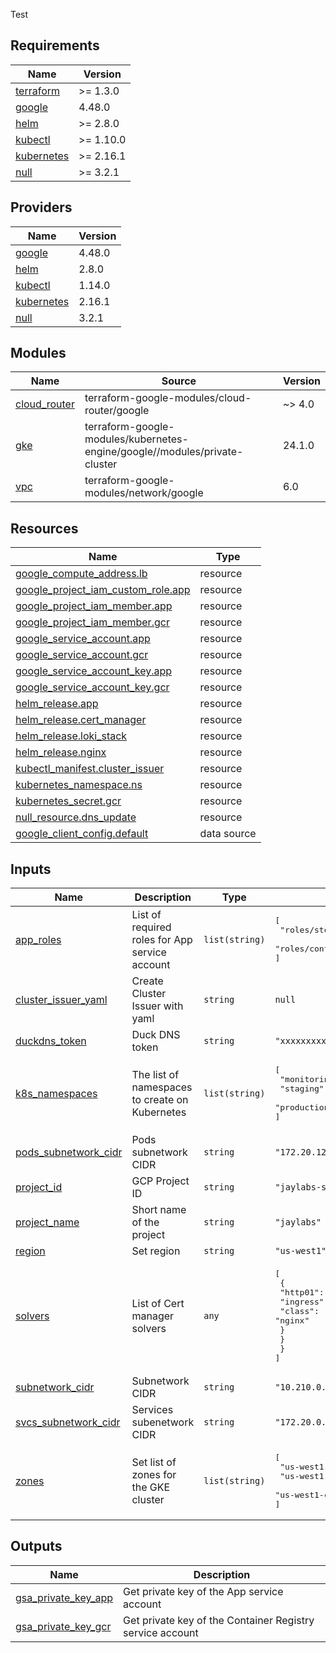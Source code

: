 Test
## Requirements

| Name | Version |
|------|---------|
| <a name="requirement_terraform"></a> [terraform](#requirement\_terraform) | >= 1.3.0 |
| <a name="requirement_google"></a> [google](#requirement\_google) | 4.48.0 |
| <a name="requirement_helm"></a> [helm](#requirement\_helm) | >= 2.8.0 |
| <a name="requirement_kubectl"></a> [kubectl](#requirement\_kubectl) | >= 1.10.0 |
| <a name="requirement_kubernetes"></a> [kubernetes](#requirement\_kubernetes) | >= 2.16.1 |
| <a name="requirement_null"></a> [null](#requirement\_null) | >= 3.2.1 |

## Providers

| Name | Version |
|------|---------|
| <a name="provider_google"></a> [google](#provider\_google) | 4.48.0 |
| <a name="provider_helm"></a> [helm](#provider\_helm) | 2.8.0 |
| <a name="provider_kubectl"></a> [kubectl](#provider\_kubectl) | 1.14.0 |
| <a name="provider_kubernetes"></a> [kubernetes](#provider\_kubernetes) | 2.16.1 |
| <a name="provider_null"></a> [null](#provider\_null) | 3.2.1 |

## Modules

| Name | Source | Version |
|------|--------|---------|
| <a name="module_cloud_router"></a> [cloud\_router](#module\_cloud\_router) | terraform-google-modules/cloud-router/google | ~> 4.0 |
| <a name="module_gke"></a> [gke](#module\_gke) | terraform-google-modules/kubernetes-engine/google//modules/private-cluster | 24.1.0 |
| <a name="module_vpc"></a> [vpc](#module\_vpc) | terraform-google-modules/network/google | 6.0 |

## Resources

| Name | Type |
|------|------|
| [google_compute_address.lb](https://registry.terraform.io/providers/hashicorp/google/4.48.0/docs/resources/compute_address) | resource |
| [google_project_iam_custom_role.app](https://registry.terraform.io/providers/hashicorp/google/4.48.0/docs/resources/project_iam_custom_role) | resource |
| [google_project_iam_member.app](https://registry.terraform.io/providers/hashicorp/google/4.48.0/docs/resources/project_iam_member) | resource |
| [google_project_iam_member.gcr](https://registry.terraform.io/providers/hashicorp/google/4.48.0/docs/resources/project_iam_member) | resource |
| [google_service_account.app](https://registry.terraform.io/providers/hashicorp/google/4.48.0/docs/resources/service_account) | resource |
| [google_service_account.gcr](https://registry.terraform.io/providers/hashicorp/google/4.48.0/docs/resources/service_account) | resource |
| [google_service_account_key.app](https://registry.terraform.io/providers/hashicorp/google/4.48.0/docs/resources/service_account_key) | resource |
| [google_service_account_key.gcr](https://registry.terraform.io/providers/hashicorp/google/4.48.0/docs/resources/service_account_key) | resource |
| [helm_release.app](https://registry.terraform.io/providers/hashicorp/helm/latest/docs/resources/release) | resource |
| [helm_release.cert_manager](https://registry.terraform.io/providers/hashicorp/helm/latest/docs/resources/release) | resource |
| [helm_release.loki_stack](https://registry.terraform.io/providers/hashicorp/helm/latest/docs/resources/release) | resource |
| [helm_release.nginx](https://registry.terraform.io/providers/hashicorp/helm/latest/docs/resources/release) | resource |
| [kubectl_manifest.cluster_issuer](https://registry.terraform.io/providers/gavinbunney/kubectl/latest/docs/resources/manifest) | resource |
| [kubernetes_namespace.ns](https://registry.terraform.io/providers/hashicorp/kubernetes/latest/docs/resources/namespace) | resource |
| [kubernetes_secret.gcr](https://registry.terraform.io/providers/hashicorp/kubernetes/latest/docs/resources/secret) | resource |
| [null_resource.dns_update](https://registry.terraform.io/providers/hashicorp/null/latest/docs/resources/resource) | resource |
| [google_client_config.default](https://registry.terraform.io/providers/hashicorp/google/4.48.0/docs/data-sources/client_config) | data source |

## Inputs

| Name | Description | Type | Default | Required |
|------|-------------|------|---------|:--------:|
| <a name="input_app_roles"></a> [app\_roles](#input\_app\_roles) | List of required roles for App service account | `list(string)` | <pre>[<br>  "roles/storage.objectViewer",<br>  "roles/container.developer"<br>]</pre> | no |
| <a name="input_cluster_issuer_yaml"></a> [cluster\_issuer\_yaml](#input\_cluster\_issuer\_yaml) | Create Cluster Issuer with yaml | `string` | `null` | no |
| <a name="input_duckdns_token"></a> [duckdns\_token](#input\_duckdns\_token) | Duck DNS token | `string` | `"xxxxxxxxxxx"` | no |
| <a name="input_k8s_namespaces"></a> [k8s\_namespaces](#input\_k8s\_namespaces) | The list of namespaces to create on Kubernetes | `list(string)` | <pre>[<br>  "monitoring",<br>  "staging",<br>  "production"<br>]</pre> | no |
| <a name="input_pods_subnetwork_cidr"></a> [pods\_subnetwork\_cidr](#input\_pods\_subnetwork\_cidr) | Pods subnetwork CIDR | `string` | `"172.20.128.0/18"` | no |
| <a name="input_project_id"></a> [project\_id](#input\_project\_id) | GCP Project ID | `string` | `"jaylabs-sandbox"` | no |
| <a name="input_project_name"></a> [project\_name](#input\_project\_name) | Short name of the project | `string` | `"jaylabs"` | no |
| <a name="input_region"></a> [region](#input\_region) | Set region | `string` | `"us-west1"` | no |
| <a name="input_solvers"></a> [solvers](#input\_solvers) | List of Cert manager solvers | `any` | <pre>[<br>  {<br>    "http01": {<br>      "ingress": {<br>        "class": "nginx"<br>      }<br>    }<br>  }<br>]</pre> | no |
| <a name="input_subnetwork_cidr"></a> [subnetwork\_cidr](#input\_subnetwork\_cidr) | Subnetwork CIDR | `string` | `"10.210.0.0/17"` | no |
| <a name="input_svcs_subnetwork_cidr"></a> [svcs\_subnetwork\_cidr](#input\_svcs\_subnetwork\_cidr) | Services subenetwork CIDR | `string` | `"172.20.0.0/18"` | no |
| <a name="input_zones"></a> [zones](#input\_zones) | Set list of zones for the GKE cluster | `list(string)` | <pre>[<br>  "us-west1-a",<br>  "us-west1-b",<br>  "us-west1-c"<br>]</pre> | no |

## Outputs

| Name | Description |
|------|-------------|
| <a name="output_gsa_private_key_app"></a> [gsa\_private\_key\_app](#output\_gsa\_private\_key\_app) | Get private key of the App service account |
| <a name="output_gsa_private_key_gcr"></a> [gsa\_private\_key\_gcr](#output\_gsa\_private\_key\_gcr) | Get private key of the Container Registry service account |
